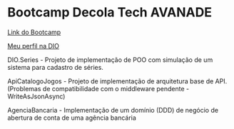 # Bootcamp Decola Tech AVANADE

[Link do Bootcamp](https://web.digitalinnovation.one/track/decola-tech)

[Meu perfil na DIO](https://web.digitalinnovation.one/users/fabiobraglin?tab=achievements)


DIO.Series - Projeto de implementação de POO com simulação de um sistema para cadastro de séries.

ApiCatalogoJogos - Projeto de implementação de arquitetura base de API. (Problemas de compatibilidade com o middleware pendente - WriteAsJsonAsync)

AgenciaBancaria - Implementação de um domínio (DDD) de negócio de abertura de conta de uma agência bancária
